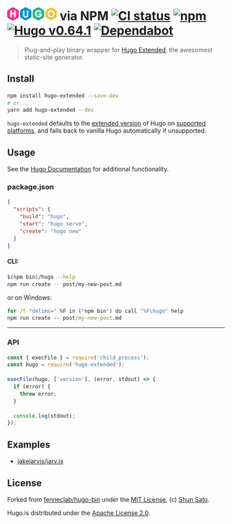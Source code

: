 # <img src="https://raw.githubusercontent.com/gohugoio/gohugoioTheme/master/static/images/hugo-logo-wide.svg?sanitize=true" alt="Hugo" width="115"> via NPM [![CI status](https://github.com/jakejarvis/hugo-extended/workflows/Run%20tests/badge.svg)](https://github.com/jakejarvis/hugo-extended/actions) [![npm](https://img.shields.io/npm/v/hugo-extended?color=red)](https://www.npmjs.com/package/hugo-extended) [![Hugo v0.64.1](https://img.shields.io/badge/Hugo-v0.64.1-orange)](https://github.com/gohugoio/hugo) [![Dependabot](https://api.dependabot.com/badges/status?host=github&repo=jakejarvis/hugo-extended)](https://github.com/jakejarvis/hugo-extended/pulls?q=is%3Apr+label%3Adependencies)

> Plug-and-play binary wrapper for [Hugo Extended](https://gohugo.io/), the awesomest static-site generator.

## Install

```sh
npm install hugo-extended --save-dev
# or...
yarn add hugo-extended --dev
```

`hugo-extended` defaults to the [extended version](https://gohugo.io/getting-started/installing/#linux) of Hugo on [supported platforms](https://github.com/gohugoio/hugo/releases), and falls back to vanilla Hugo automatically if unsupported.

## Usage

See the [Hugo Documentation](https://gohugo.io/documentation/) for additional functionality.

### package.json

```json
{
  "scripts": {
    "build": "hugo",
    "start": "hugo serve",
    "create": "hugo new"
  }
}
```

#### CLI:

```sh
$(npm bin)/hugo --help
npm run create -- post/my-new-post.md
```

or on Windows:

```bat
for /f "delims=" %F in ('npm bin') do call "%F\hugo" help
npm run create -- post/my-new-post.md
```

---

### API

```js
const { execFile } = require('child_process');
const hugo = require('hugo-extended');

execFile(hugo, ['version'], (error, stdout) => {
  if (error) {
    throw error;
  }

  console.log(stdout);
});
```

## Examples

- [jakejarvis/jarv.is](https://github.com/jakejarvis/jarv.is)

## License

Forked from [fenneclab/hugo-bin](https://github.com/fenneclab/hugo-bin) under the [MIT License](https://github.com/fenneclab/hugo-bin/blob/master/LICENSE), (c) [Shun Sato](http://blog.fenneclab.com/).

Hugo is distributed under the [Apache License 2.0](https://github.com/gohugoio/hugo/blob/master/LICENSE).

